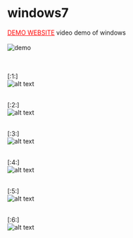 # windows7
<a style="color:red" href="https://objective-hopper-b18137.netlify.app/">DEMO WEBSITE</a>
video demo of windows <br/><br/>
<img align="center" src="https://github.com/sajjadseifi/files-uploaded/blob/Windows7/ezgif.com-gif-maker.gif" alt="demo">
<br/><br/>

<br/>[:1:]<br/>
![alt text](https://github.com/sajjadseifi/windows7/blob/master/overview/1.png?raw=true)

<br/>[:2:]<br/>
![alt text](https://github.com/sajjadseifi/windows7/blob/master/overview/2.png?raw=true)

<br/>[:3:]<br/>
![alt text](https://github.com/sajjadseifi/windows7/blob/master/overview/3.png?raw=true)

<br/>[:4:]<br/>
![alt text](https://github.com/sajjadseifi/windows7/blob/master/overview/4.png?raw=true)

<br/>[:5:]<br/>
![alt text](https://github.com/sajjadseifi/windows7/blob/master/overview/5.png?raw=true)

<br/>[:6:]<br/>
![alt text](https://github.com/sajjadseifi/windows7/blob/master/overview/5.png?raw=true)
